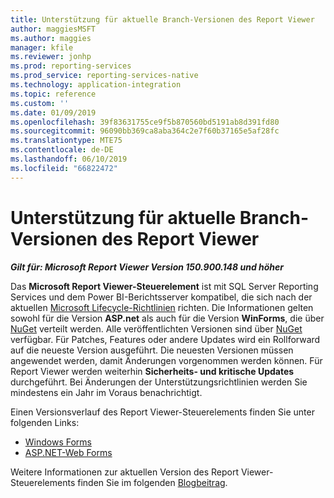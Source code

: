 ```yaml
---
title: Unterstützung für aktuelle Branch-Versionen des Report Viewer
author: maggiesMSFT
ms.author: maggies
manager: kfile
ms.reviewer: jonhp
ms.prod: reporting-services
ms.prod_service: reporting-services-native
ms.technology: application-integration
ms.topic: reference
ms.custom: ''
ms.date: 01/09/2019
ms.openlocfilehash: 39f83631755ce9f5b870560bd5191ab8d391fd80
ms.sourcegitcommit: 96090bb369ca8aba364c2e7f60b37165e5af28fc
ms.translationtype: MTE75
ms.contentlocale: de-DE
ms.lasthandoff: 06/10/2019
ms.locfileid: "66822472"
---
```

# <a name="support-for-report-viewer-current-branch-versions"></a>Unterstützung für aktuelle Branch-Versionen des Report Viewer

**_Gilt für: Microsoft Report Viewer Version 150.900.148 und höher_**

Das **Microsoft Report Viewer-Steuerelement** ist mit SQL Server Reporting Services und dem Power BI-Berichtsserver kompatibel, die sich nach der aktuellen [Microsoft Lifecycle-Richtlinien](https://support.microsoft.com/hub/4095338/microsoft-lifecycle-policy) richten. Die Informationen gelten sowohl für die Version **ASP.net** als auch für die Version **WinForms**, die über [NuGet](https://www.nuget.org/) verteilt werden. Alle veröffentlichten Versionen sind über [NuGet](https://www.nuget.org/) verfügbar. Für Patches, Features oder andere Updates wird ein Rollforward auf die neueste Version ausgeführt. Die neuesten Versionen müssen angewendet werden, damit Änderungen vorgenommen werden können. Für Report Viewer werden weiterhin **Sicherheits- und kritische Updates** durchgeführt. Bei Änderungen der Unterstützungsrichtlinien werden Sie mindestens ein Jahr im Voraus benachrichtigt.

Einen Versionsverlauf des Report Viewer-Steuerelements finden Sie unter folgenden Links:

- [Windows Forms](https://www.nuget.org/packages/Microsoft.ReportingServices.ReportViewerControl.Winforms/)
- [ASP.NET-Web Forms](https://www.nuget.org/packages/Microsoft.ReportingServices.ReportViewerControl.WebForms/)

Weitere Informationen zur aktuellen Version des Report Viewer-Steuerelements finden Sie im folgenden [Blogbeitrag](https://blogs.msdn.microsoft.com/sqlrsteamblog/2016/11/30/report-viewer-2016-control-update-now-available/).
